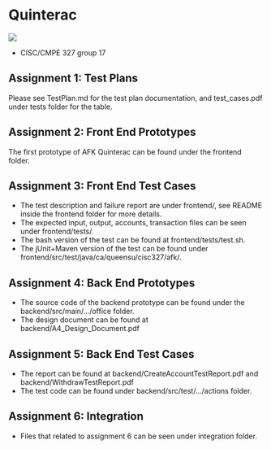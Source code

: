 # Quinterac
[![](https://github.com/rykrr/Quinterac/workflows/Quinterac%20CI/badge.svg)](https://github.com/rykrr/Quinterac/actions)

- CISC/CMPE 327 group 17
## Assignment 1: Test Plans
Please see TestPlan.md for the test plan documentation, and test_cases.pdf under tests folder for the table.

## Assignment 2: Front End Prototypes
The first prototype of AFK Quinterac can be found under the frontend folder.

## Assignment 3: Front End Test Cases
- The test description and failure report are under frontend/, see README inside the frontend folder for more details.
- The expected input, output, accounts, transaction files can be seen under frontend/tests/.
- The bash version of the test can be found at frontend/tests/test.sh.
- The jUnit+Maven version of the test can be found under frontend/src/test/java/ca/queensu/cisc327/afk/.

## Assignment 4: Back End Prototypes
- The source code of the backend prototype can be found under the backend/src/main/.../office folder.
- The design document can be found at backend/A4_Design_Document.pdf

## Assignment 5: Back End Test Cases
- The report can be found at backend/CreateAccountTestReport.pdf and backend/WithdrawTestReport.pdf
- The test code can be found under backend/src/test/.../actions folder.

## Assignment 6: Integration
- Files that related to assignment 6 can be seen under integration folder.
